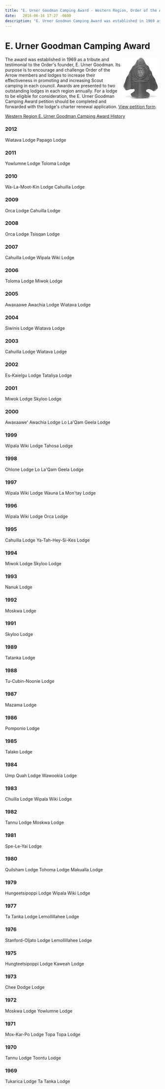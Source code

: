```yaml
---
title: "E. Urner Goodman Camping Award - Western Region, Order of the Arrow, Boy Scouts of America"
date:   2016-06-16 17:27 -0600
description: "E. Urner Goodman Camping Award was established in 1969 as a tribute and testimonial to the Order's founder, E. Urner Goodman."
---
```


#  E. Urner Goodman Camping Award

<img src="/images/logos/eugcamping_plaque.jpg" alt="E. Urner Goodman Camping Award Plaque" align="right" />
The award was established in 1969 as a tribute and testimonial to the Order's founder, E. Urner Goodman. Its purpose is to encourage and challenge Order of the Arrow members and lodges to increase their effectiveness in promoting and increasing Scout camping in each council. Awards are presented to two outstanding lodges in each region annually. For a lodge to be eligible for consideration, the E. Urner Goodman Camping Award petition should be completed and forwarded with the lodge's charter renewal application. <a href="http://www.oa-bsa.org/pages/content/printable-forms" target="_blank">View petition form</a>.

<u>Western Region E. Urner Goodman Camping Award History</u>

### 2012
Wiatava Lodge
Papago Lodge

### 2011
Yowlumne Lodge
Toloma Lodge

### 2010
Wa-La-Moot-Kin Lodge 
Cahuilla Lodge

### 2009
Orca Lodge 
Cahuilla Lodge

### 2008
Orca Lodge
Tsisqan Lodge

### 2007
Cahuilla Lodge
Wipala Wiki Lodge

### 2006
Toloma Lodge
Miwok Lodge

### 2005
Awaxaawe Awachia Lodge
Wiatava Lodge

### 2004
Siwinis Lodge
Wiatava Lodge

### 2003
Cahuilla Lodge
Wiatava Lodge

### 2002
Es-Kaielgu Lodge
Tataliya Lodge

### 2001
Miwok Lodge
Skyloo Lodge

### 2000
Awaxaawe' Awachia Lodge
Lo La'Qam Geela Lodge

### 1999
Wipala Wiki Lodge
Tahosa Lodge

### 1998
Ohlone Lodge
Lo La'Qam Geela Lodge

### 1997
Wipala Wiki Lodge
Wauna La Mon'tay Lodge

### 1996
Wipala Wiki Lodge
Orca Lodge

### 1995
Cahuilla Lodge
Ya-Tah-Hey-Si-Kes Lodge

### 1994
Miwok Lodge
Skyloo Lodge

### 1993
Nanuk Lodge

### 1992
Moskwa Lodge

### 1991
Skyloo Lodge

### 1989 
Tatanka Lodge

### 1988
Tu-Cubin-Noonie Lodge

### 1987
Mazama Lodge

### 1986
Pomponio Lodge

### 1985
Talako Lodge

### 1984
Ump Quah Lodge
Wawookia Lodge

### 1983
Chuilla Lodge
Wipala Wiki Lodge

### 1982
Tannu Lodge
Moskwa Lodge

### 1981
Spe-Le-Yai Lodge

### 1980
Quilsham Lodge
Tohoma Lodge
Makualla Lodge

### 1979
Hungeetsipoppi Lodge
Wipala Wiki Lodge

### 1977
Ta Tanka Lodge
Lemollillahee Lodge

### 1976
Stanford-Oljato Lodge
Lemollillahee Lodge

### 1975
Hungteetsipoppi Lodge
Kaweah Lodge

### 1973
Chee Dodge Lodge

### 1972
Moskwa Lodge
Yowlumne Lodge

### 1971
Mox-Kar-Po Lodge
Topa Topa Lodge

### 1970
Tannu Lodge
Toontu Lodge

### 1969
Tukarica Lodge
Ta Tanka Lodge